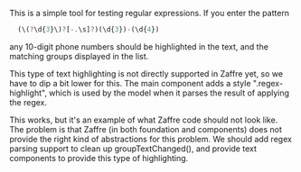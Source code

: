 This is a simple tool for testing regular expressions. If you enter the pattern

```js
  (\(?\d{3}\)?[-.\s]?)(\d{3})-(\d{4})
```

any 10-digit phone numbers should be highlighted in the text, and the matching groups displayed in the list.

This type of text highlighting is not directly supported in Zaffre yet, so we have to dip a bit lower for this. The main component adds a style ".regex-highlight", which is used by the model when it parses the result of applying the regex.

This works, but it's an example of what Zaffre code should not look like. The problem is that Zaffre (in both foundation and components) does not provide the right kind of abstractions for this problem. We should add regex parsing support to clean up groupTextChanged(), and provide text components to provide this type of highlighting.